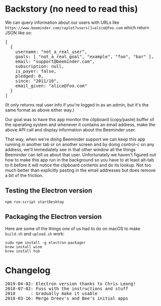 <h1>Backstory (no need to read this)</h1>

<p>
We can query information about our users with URLs like
<code>https://www.beeminder.com/raplet?users[]=alice@foo.com</code>
which return JSON like so:

<pre>
[
  {
    username: "not_a_real_user",
    goals: [ "not_a_real_goal", "example", "foo", "bar" ],
    email: "support@beeminder.com",
    subscription: null,
    is_payer: false,
    pledged: 0,
    since: "2011/10",
    email_given: "alice@foo.com"
  }
]
</pre>
  
(It only returns real user info if you're logged in as an admin, but it's the same format as above either way.)
</p>

<p>
Our goal was to have this app monitor the clipboard (copy/paste) buffer of the operating system and whenever it contains an email address, make the above API call and display information about the Beeminder user.
</p>

<p>
That way, when we're doing Beeminder support we can keep this app running in another tab or on another screen and by doing control-c on any address, we'll immediately see in that other window all the things Beeminder can tell us about that user.
Unfortunately we haven't figured out how to make this app run in the background so you have to at least alt-tab to it before it will notice the clipboard contents and do its lookup.
Not too much better than explicitly pasting in the email addresses but does remove a bit of the friction.
</p>

## Testing the Electron version

```
npm run-script startDesktop
```

## Packaging the Electron version

Here are some of the things one of us had to do on macOS to make `build.sh` and `upload.sh` work:

```
sudo npm install -g electron-packager
brew install wine
brew install hub
```

# Changelog

<pre>
2019-04-02: Electron version thanks to Chris Leong!
2018-07-02: Fuss with the instructions and stuff
2018      : Gradually make it usable
2018-03-16: Merge Dreev's and Bee's initial apps
</pre>
